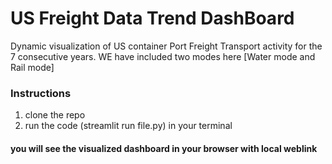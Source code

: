 # US Freight Data Trend DashBoard
Dynamic visualization of US container Port Freight Transport activity for the 7 consecutive years. WE have included two modes here [Water mode and Rail mode]
### Instructions
1. clone the repo
2. run the code (streamlit run file.py) in your terminal
#### you will see the visualized dashboard in your browser with local weblink
